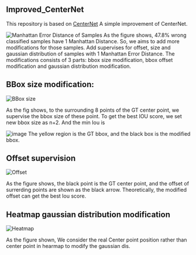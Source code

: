 ## Improved_CenterNet
This repository is based on [CenterNet](https://github.com/xingyizhou/CenterNet)
A simple improvement of CenterNet.

![Manhattan Error Distance of Samples](https://user-images.githubusercontent.com/45850504/112993240-8eff8180-919b-11eb-9f76-07d95dfa992f.png "Manhattan Error Distance of Samples")
As the figure shows, 47.8% wrong classified samples have 1 Manhattan Distance. So, we aims to add more modifications for those samples.
Add supervises for offset, size and gaussian distribution of samples with 1 Manhattan Error Distance.
The modifications consists of 3 parts: bbox size modification, bbox offset modification and gaussian distribution modification.
## BBox size modification:
![BBox size](https://user-images.githubusercontent.com/45850504/112994876-45b03180-919d-11eb-9744-f0bf07f875b8.png "BBox size")

As the fig shows, to the surrounding 8 points of the GT center point, we supervise the bbox size of these point. To get the best IOU score, we set new bbox size as n+2. And the min Iou is 

![image](https://user-images.githubusercontent.com/45850504/112995296-a8a1c880-919d-11eb-8e11-d7c8de60a4ad.png)
The yellow region is the GT bbox, and the black box is the modified bbox.

## Offset supervision
![Offset](https://user-images.githubusercontent.com/45850504/112995464-d6870d00-919d-11eb-97d2-90d1443c3e52.png "Offset")

As the figure shows, the black point is the GT center point, and the offset of surrerding points are shown as the black arrow. Theoretically, the modified offset can get the best Iou score.

## Heatmap gaussian distribution modification

![Heatmap](https://user-images.githubusercontent.com/45850504/112995895-472e2980-919e-11eb-93ed-a51ca4a55cb4.png "Heatmap")

As the figure shown, We consider the real Center point position rather than center point in hearmap to modify the gaussian dis.





